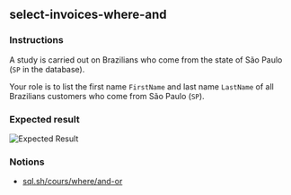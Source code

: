 ## select-invoices-where-and

### Instructions

A study is carried out on Brazilians who come from the state of São Paulo (`SP` in the database).

Your role is to list the first name `FirstName` and last name `LastName` of all Brazilians customers who come from São Paulo (`SP`).

### Expected result

![Expected Result](https://thomaslenaour.github.io/ytrack/subjects/select-customers-where-and/expected.png)

### Notions

- [sql.sh/cours/where/and-or](https://sql.sh/cours/where/and-or)
